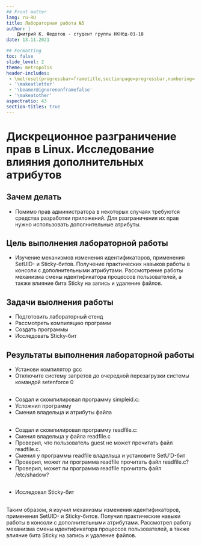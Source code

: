 ```yaml
---
## Front matter
lang: ru-RU
title: Лабораторная работа №5
author: |
	Дмитрий К. Федотов - студент группы НКНбд-01-18
date: 13.11.2021

## Formatting
toc: false
slide_level: 2
theme: metropolis
header-includes: 
 - \metroset{progressbar=frametitle,sectionpage=progressbar,numbering=fraction}
 - '\makeatletter'
 - '\beamer@ignorenonframefalse'
 - '\makeatother'
aspectratio: 43
section-titles: true
---
```


# Дискреционное разграничение прав в Linux. Исследование влияния дополнительных атрибутов

## Зачем делать

- Помимо прав администратора в некоторых случаях требуются средства разработки приложений. Для разграничения их прав нужно использовать дополнительные атрибуты.

## Цель выполнения лабораторной работы

- Изучение механизмов изменения идентификаторов, применения SetUID- и Sticky-битов. Получение практических навыков работы в консоли с дополнительными атрибутами. Рассмотрение работы механизма смены идентификатора процессов пользователей, а также влияние бита Sticky на запись и удаление файлов.

## Задачи выолнения работы

- Подготовить лабораторный стенд
- Рассмотреть компиляцию программ
- Создать программы
- Исследовать Sticky-бит

## Результаты выполнения лабораторной работы

- Установи компилятор  gcc
- Отключите систему запретов до очередной перезагрузки системы командой setenforce 0

##

- Создал и скомпилировал программу simpleid.c:
- Усложнил программу 
- Сменил владельца и атрибуты файла


##

- Создал и скомпилировал программу readfile.c:
- Сменил владельца у файла readfile.c
- Проверил, что пользователь guest не может прочитать файл readfile.c.
- Сменил у программы readfile владельца и установите SetU’D-бит
- Проверил, может ли программа readfile прочитать файл readfile.c?
- Проверил, может ли программа readfile прочитать файл /etc/shadow?

##

- Исследовал Sticky-бит 

##

Таким образом, я изучил механизмы изменения идентификаторов, применения SetUID- и Sticky-битов. Получил практические навыки работы в консоли с дополнительными атрибутами. Рассмотрел работу механизма смены идентификатора процессов пользователей, а также влияние бита Sticky на запись и удаление файлов.